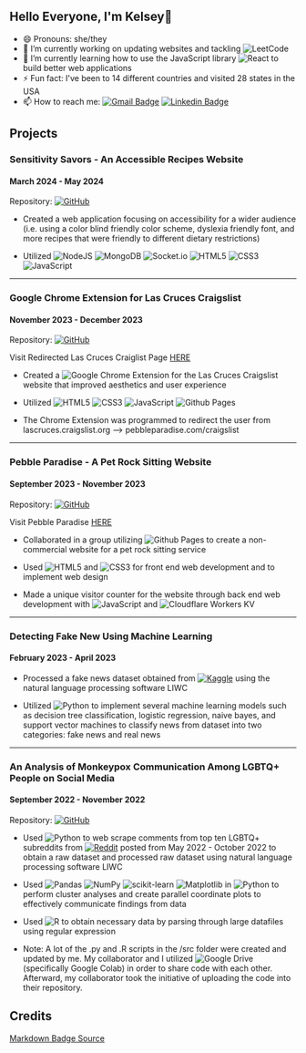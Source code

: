 ## Hello Everyone, I'm Kelsey👋

- 😄 Pronouns: she/they
- 🔭 I’m currently working on updating websites and tackling ![LeetCode](https://img.shields.io/badge/LeetCode-000000?style=for-the-badge&logo=LeetCode&logoColor=#d16c06)
- 🌱 I’m currently learning how to use the JavaScript library ![React](https://img.shields.io/badge/react-%2320232a.svg?style=for-the-badge&logo=react&logoColor=%2361DAFB) to build better web applications
- ⚡ Fun fact: I've been to 14 different countries and visited 28 states in the USA
- 📫 How to reach me:
[![Gmail Badge](https://img.shields.io/badge/-Gmail-d14836?style=flat-square&logo=Gmail&logoColor=white&link=kelseyann77@gmail.com)](mailto:kelseyann77@gmail.com)
[![Linkedin Badge](https://img.shields.io/badge/-LinkedIn-blue?style=flat-square&logo=Linkedin&logoColor=white&link=https://www.linkedin.com/in/kelsey-corro/)](https://www.linkedin.com/in/kelsey-corro/)

## Projects

### Sensitivity Savors - An Accessible Recipes Website
#### March 2024 - May 2024
Repository: [![GitHub](https://img.shields.io/badge/github-%23121011.svg?style=for-the-badge&logo=github&logoColor=white&link=https://github.com/kaywil05/SensitivitySavors)](https://github.com/kaywil05/SensitivitySavors)

- Created a web application focusing on accessibility for a wider audience (i.e. using a color blind friendly color scheme, dyslexia friendly font, and more recipes that were friendly to different dietary restrictions)

- Utilized ![NodeJS](https://img.shields.io/badge/node.js-6DA55F?style=for-the-badge&logo=node.js&logoColor=white) ![MongoDB](https://img.shields.io/badge/MongoDB-%234ea94b.svg?style=for-the-badge&logo=mongodb&logoColor=white) ![Socket.io](https://img.shields.io/badge/Socket.io-black?style=for-the-badge&logo=socket.io&badgeColor=010101) ![HTML5](https://img.shields.io/badge/html5-%23E34F26.svg?style=for-the-badge&logo=html5&logoColor=white) ![CSS3](https://img.shields.io/badge/css3-%231572B6.svg?style=for-the-badge&logo=css3&logoColor=white) ![JavaScript](https://img.shields.io/badge/javascript-%23323330.svg?style=for-the-badge&logo=javascript&logoColor=%23F7DF1E) 


-----
### Google Chrome Extension for Las Cruces Craigslist
#### November 2023 - December 2023
Repository: [![GitHub](https://img.shields.io/badge/github-%23121011.svg?style=for-the-badge&logo=github&logoColor=white&link=https://github.com/MoreMoople/pebble-paradise/tree/main/craigslist)](https://github.com/MoreMoople/pebble-paradise/tree/main/craigslist)

Visit Redirected Las Cruces Craiglist Page  [HERE](https://pebbleparadise.com/craigslist)
- Created a ![Google Chrome](https://img.shields.io/badge/Google%20Chrome-4285F4?style=for-the-badge&logo=GoogleChrome&logoColor=white) Extension for the Las Cruces Craigslist website that improved aesthetics and user experience

- Utilized ![HTML5](https://img.shields.io/badge/html5-%23E34F26.svg?style=for-the-badge&logo=html5&logoColor=white) ![CSS3](https://img.shields.io/badge/css3-%231572B6.svg?style=for-the-badge&logo=css3&logoColor=white) ![JavaScript](https://img.shields.io/badge/javascript-%23323330.svg?style=for-the-badge&logo=javascript&logoColor=%23F7DF1E) ![Github Pages](https://img.shields.io/badge/github%20pages-121013?style=for-the-badge&logo=github&logoColor=white)
  
- The Chrome Extension was programmed to redirect the user from lascruces.craigslist.org --> pebbleparadise.com/craigslist

-----
### Pebble Paradise - A Pet Rock Sitting Website
#### September 2023 - November 2023
Repository: [![GitHub](https://img.shields.io/badge/github-%23121011.svg?style=for-the-badge&logo=github&logoColor=white&link=https://github.com/MoreMoople/pebble-paradise)](https://github.com/MoreMoople/pebble-paradise)

Visit Pebble Paradise [HERE](https://pebbleparadise.com/index)

- Collaborated in a group utilizing ![Github Pages](https://img.shields.io/badge/github%20pages-121013?style=for-the-badge&logo=github&logoColor=white) to create a non-commercial website for a pet rock sitting service

- Used ![HTML5](https://img.shields.io/badge/html5-%23E34F26.svg?style=for-the-badge&logo=html5&logoColor=white) and ![CSS3](https://img.shields.io/badge/css3-%231572B6.svg?style=for-the-badge&logo=css3&logoColor=white) for front end web development and to implement web design

- Made a unique visitor counter for the website through back end web development with ![JavaScript](https://img.shields.io/badge/javascript-%23323330.svg?style=for-the-badge&logo=javascript&logoColor=%23F7DF1E) and ![Cloudflare](https://img.shields.io/badge/Cloudflare-F38020?style=for-the-badge&logo=Cloudflare&logoColor=white) Workers KV

-----
### Detecting Fake New Using Machine Learning
#### February 2023 - April 2023

- Processed a fake news dataset obtained from [![Kaggle](https://img.shields.io/badge/Kaggle-035a7d?style=for-the-badge&logo=kaggle&logoColor=white&link=https://www.kaggle.com/)](https://www.kaggle.com/) using the natural language processing software LIWC

- Utilized ![Python](https://img.shields.io/badge/python-3670A0?style=for-the-badge&logo=python&logoColor=ffdd54) to implement several machine learning models such as decision tree classification, logistic regression, naive bayes, and support vector machines to classify news from dataset into two categories: fake news and real news 

-----
### An Analysis of Monkeypox Communication Among LGBTQ+ People on Social Media
#### September 2022 - November 2022
Repository: [![GitHub](https://img.shields.io/badge/github-%23121011.svg?style=for-the-badge&logo=github&logoColor=white&link=https://github.com/CJCascalheira/monkeypox-reddit)](https://github.com/CJCascalheira/monkeypox-reddit)

- Used ![Python](https://img.shields.io/badge/python-3670A0?style=for-the-badge&logo=python&logoColor=ffdd54) to web scrape comments from top ten LGBTQ+ subreddits from [![Reddit](https://img.shields.io/badge/Reddit-%23FF4500.svg?style=for-the-badge&logo=Reddit&logoColor=white&link=https://www.reddit.com/)](https://www.reddit.com/) posted from May 2022 - October 
2022 to obtain a raw dataset and processed raw dataset using natural language processing software LIWC
  
- Used ![Pandas](https://img.shields.io/badge/pandas-%23150458.svg?style=for-the-badge&logo=pandas&logoColor=white) ![NumPy](https://img.shields.io/badge/numpy-%23013243.svg?style=for-the-badge&logo=numpy&logoColor=white) ![scikit-learn](https://img.shields.io/badge/scikit--learn-%23F7931E.svg?style=for-the-badge&logo=scikit-learn&logoColor=white) ![Matplotlib](https://img.shields.io/badge/Matplotlib-%23ffffff.svg?style=for-the-badge&logo=Matplotlib&logoColor=black) in ![Python](https://img.shields.io/badge/python-3670A0?style=for-the-badge&logo=python&logoColor=ffdd54) to perform cluster analyses and create parallel coordinate plots to effectively communicate findings from data

- Used ![R](https://img.shields.io/badge/r-%23276DC3.svg?style=for-the-badge&logo=r&logoColor=white) to obtain necessary data by parsing through large datafiles using regular expression 

- Note: A lot of the .py and .R scripts in the /src folder were created and updated by me. My collaborator and I utilized ![Google Drive](https://img.shields.io/badge/Google%20Drive-4285F4?style=for-the-badge&logo=googledrive&logoColor=white) (specifically Google Colab) in order to share code with each other. Afterward, my collaborator took the initiative of uploading the code into their repository.


## Credits
[Markdown Badge Source](https://github.com/Ileriayo/markdown-badges)
